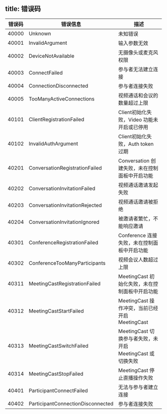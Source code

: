 
title: 错误码
---

| 错误码 | 错误信息 |描述 |
| --- | ----- | ------ |
| 40000 | Unknown | 未知错误 |
| 40001 | InvalidArgument | 输入参数无效 |
| 40002 | DeviceNotAvailable | 无摄像头或麦克风权限 |
| 40003 | ConnectFailed | 参与者无法建立连接 |
| 40004 | ConnectionDisconnected | 参与者连接失败 |
| 40005 | TooManyActiveConnections | 视频通话和会议的数量超过上限 |
| 40101 | ClientRegistrationFailed | Client初始化失败，Video 功能未开启或已停用 |
| 40102 | InvalidAuthArgument | Client初始化失败，Auth token 过期 |
| 40201 | ConversationRegistrationFailed | Conversation 创建失败，未在控制面板中开启功能 |
| 40202 | ConversationInvitationFailed | 视频通话邀请发起失败 |
| 40203 | ConversationInvitationRejected | 视频通话邀请被拒绝 |
| 40204 | ConversationInvitationIgnored | 被邀请者繁忙，不能响应邀请 |
| 40301 | ConferenceRegistrationFailed | Conference 连接失败，未在控制面板中开启功能 |
| 40302 | ConferenceTooManyParticipants | 视频会议人数超过上限 |
| 40311 | MeetingCastRegistrationFailed | MeetingCast 初始化失败，未在控制面板中开启功能 |
| 40312 | MeetingCastStartFailed | MeetingCast 操作冲突，当前已经开启 MeetingCast |
| 40313 | MeetingCastSwitchFailed | MeetingCast 切换参与者失败，未开启 MeetingCast 或切换失败 |
| 40314 | MeetingCastStopFailed | MeetingCast 停止直播操作失败 |
| 40401 | ParticipantConnectFailed | 无法与参与者建立连接 |
| 40402 | ParticipantConnectionDisconnected | 参与者连接失败 |
